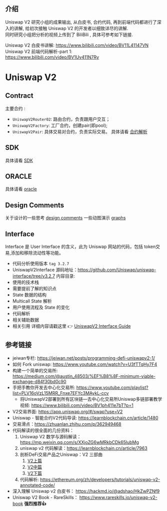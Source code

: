 ## 介绍  
Uniswap V2 研究小组的成果输出, 从白皮书, 合约代码, 再到前端代码都进行了深入的讲解, 给初次接触 Uniswap V2 的开发者以细致详尽的讲解.  
同时研究小组把分析的视频上传到了 BiliBili , 具体可参考如下链接.

Uniswap V2 白皮书讲解: https://www.bilibili.com/video/BV11L41147VN  
Uniswap V2 前端代码解析-part 1:  https://www.bilibili.com/video/BV1Uv411N7Ry 

# Uniswap V2

## Contract
主要合约 :
- `UniswapV2Router02`: 路由合约，负责跟用户交互；
- `UniswapV2Factory`: 工厂合约，创建pair(即pool);
- `UniswapV2Pair`: 具体交易对合约，负责实际交易。
具体请看 [合约解析](./contract/UniswapV2Router02.md)
## SDK
具体请看 [SDK](./SDK/readme.md)
## ORACLE
具体请看 [oracle](./oracle/readme.md)
## Design Comments
关于设计的一些思考 [design comments](./design/design-comments.md)
一些动图演示 [graphs](./design/graphs.md)
## Interface
Interface 是 User Interface 的含义，此为 Uniswap 网站的代码，包括 token交易,添加和移除流动性等功能。
- 代码分析使用版本 `tag 3.2.7`
- UniswapV2Interface 源码地址：https://github.com/Uniswap/uniswap-interface/tree/v3.2.7
内容目录:
- 使用的技术栈
- 需要提前了解的知识点
- State 数据的结构
- Multicall State 解析
- 用户使用流程及 State 的变化
- 代码解析
- 相关辅助数据
- 相关引用
详细内容请戳这里 :point_right: [UniswapV2 Interface Guide](./Interface/readme.md)
## 参考链接
- jeiwan专栏: https://jeiwan.net/posts/programming-defi-uniswapv2-1/
- 如何 Fork uniswap: https://www.youtube.com/watch?v=U3fTTqHy7F4   
- 构建一个简单的交易所: https://medium.com/@austin_48503/%EF%B8%8F-minimum-viable-exchange-d84f30bd0c90  
- 手把手教你开发去中心化交易所:  <https://www.youtube.com/playlist?list=PLV16oVzL15MRR_Fnxe7EFYc3MAykL-ccv>  
  - 将UniswapV2部署到所有区块链—去中心化交易所Uniswap多链部署教学视频:  <https://www.bilibili.com/video/BV1ph411e7bT?p=1>  
- V2交易界面: https://app.uniswap.org/#/swap?use=V2  
- Uniswap - 智能合约V2代码导读: https://learnblockchain.cn/article/1480
- 交易滑点：https://zhuanlan.zhihu.com/p/362949468
- 代码解读的很全面的几份资料： 
    1. Uniswap V2 数学与源码解读： https://mp.weixin.qq.com/s/XXjoZG6wMRkbCDk65lubMg 
    2. uniswap v2 代码解读：https://learnblockchain.cn/article/7963
    3. 剖析DeFi交易产品之Uniswap：V2 三部曲 
        1. [V2上篇](https://mp.weixin.qq.com/s/ICE77y_GxAg_dZelxrPZOA)
        2. [V2中篇](https://mp.weixin.qq.com/s/Z3AYJacShXQJDf61kNld_A)
        3. [V2下篇](https://mp.weixin.qq.com/s/BgdJD9ct8og20U3Asfwnkg)
    4. 代码解析: https://ethereum.org/zh/developers/tutorials/uniswap-v2-annotated-code/
 - 深入理解 Uniswap v2 白皮书： https://hackmd.io/@adshao/HkZwPZNf9 
 - Uniswap V2 Book - RareSkills： https://www.rareskills.io/uniswap-v2-book **强烈推荐👍**
